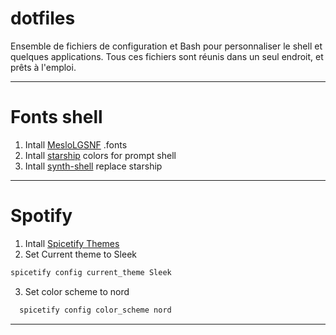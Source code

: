 # dotfiles
Ensemble de fichiers de configuration et Bash pour personnaliser le shell et quelques applications. Tous ces fichiers sont réunis dans un seul endroit, et prêts à l'emploi.


---
# Fonts shell  
1. Intall [MesloLGSNF](https://github.com/fontmgr/MesloLGSNF) .fonts
2. Intall [starship](https://starship.rs/) colors for prompt shell
3. Intall [synth-shell](https://github.com/andresgongora/synth-shell) replace starship

---
# Spotify
1. Intall [Spicetify Themes](https://github.com/spicetify/spicetify-themes)
2. Set Current theme to Sleek
```bash
spicetify config current_theme Sleek
``` 
3. Set color scheme to nord
```bash
  spicetify config color_scheme nord
```
---
